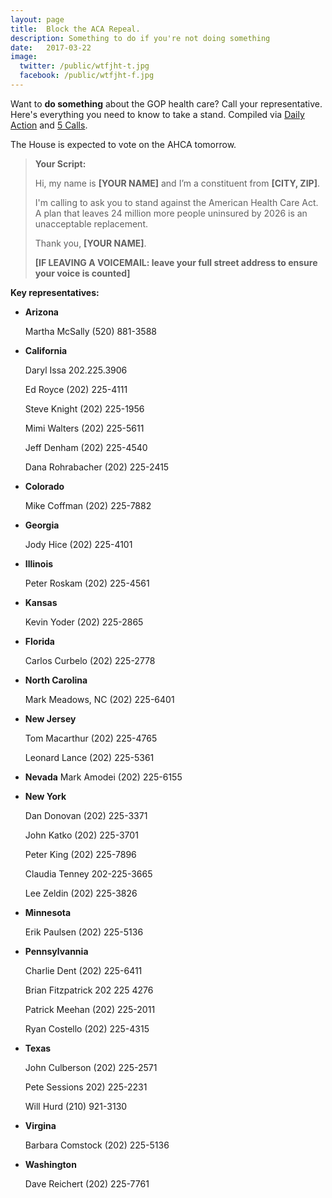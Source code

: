 ```yaml
---
layout: page
title:  Block the ACA Repeal.
description: Something to do if you're not doing something
date:   2017-03-22
image:
  twitter: /public/wtfjht-t.jpg
  facebook: /public/wtfjht-f.jpg
---
```


Want to **do something** about the GOP health care? Call your representative. Here's everything you need to know to take a stand. Compiled via [Daily Action](https://www.facebook.com/YourDailyAction/posts/404813213217332) and [5 Calls](https://5calls.org/#issue/recaeT57AXkqiV2Me).

The House is expected to vote on the AHCA tomorrow.

> **Your Script:**
>
> Hi, my name is **[YOUR NAME]** and I’m a constituent from **[CITY, ZIP]**.
>
> I'm calling to ask you to stand against the American Health Care Act. A plan that leaves 24 million more people uninsured by 2026 is an unacceptable replacement.
>
> Thank you, **[YOUR NAME]**.
>
> **[IF LEAVING A VOICEMAIL: leave your full street address to ensure your voice is counted]**
>

**Key representatives:**

* **Arizona** 
  
  Martha McSally (520) 881-3588

* **California**

  Daryl Issa 202.225.3906
  
  Ed Royce (202) 225-4111
  
  Steve Knight (202) 225-1956	
  
  Mimi Walters (202) 225-5611
  
  Jeff Denham (202) 225-4540

  Dana Rohrabacher (202) 225-2415

* **Colorado**

  Mike Coffman (202) 225-7882

* **Georgia**

  Jody Hice (202) 225-4101

* **Illinois**

  Peter Roskam (202) 225-4561

* **Kansas**

  Kevin Yoder (202) 225-2865


* **Florida**

  Carlos Curbelo (202) 225-2778

* **North Carolina**

  Mark Meadows, NC (202) 225-6401

* **New Jersey**

  Tom Macarthur (202) 225-4765
  
  Leonard Lance (202) 225-5361

* **Nevada**
 Mark Amodei (202) 225-6155

* **New York**
 
  Dan Donovan (202) 225-3371

  John Katko (202) 225-3701
  
  Peter King (202) 225-7896

  Claudia Tenney 202-225-3665
  
  Lee Zeldin (202) 225-3826

* **Minnesota**

  Erik Paulsen (202) 225-5136

* **Pennsylvannia**

  Charlie Dent (202) 225-6411
  
  Brian Fitzpatrick 202 225 4276
  
  Patrick Meehan (202) 225-2011
  
  Ryan Costello (202) 225-4315

* **Texas**

  John Culberson (202) 225-2571
  
  Pete Sessions 202) 225-2231

  Will Hurd (210) 921-3130

* **Virgina**

  Barbara Comstock (202) 225-5136

* **Washington**

  Dave Reichert (202) 225-7761